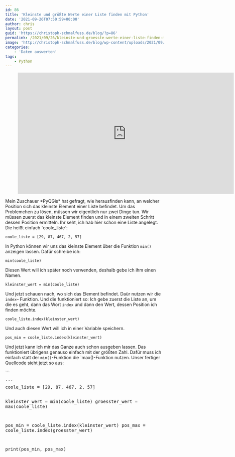 ```yaml
---
id: 86
title: 'Kleinste und größte Werte einer Liste finden mit Python'
date: '2021-09-26T07:50:59+00:00'
author: chris
layout: post
guid: 'https://christoph-schmalfuss.de/blog/?p=86'
permalink: /2021/09/26/kleinste-und-groesste-werte-einer-liste-finden-mit-python/
image: 'http://christoph-schmalfuss.de/blog/wp-content/uploads/2021/09/thumbnail-werte-finden.png'
categories:
    - 'Daten auswerten'
tags:
    - Python
---
```


<figure class="wp-block-embed is-type-video is-provider-youtube wp-block-embed-youtube wp-embed-aspect-16-9 wp-has-aspect-ratio"><div class="wp-block-embed__wrapper"><iframe allow="accelerometer; autoplay; clipboard-write; encrypted-media; gyroscope; picture-in-picture" allowfullscreen="" frameborder="0" height="387" loading="lazy" src="https://www.youtube.com/embed/p45SuBIvUg0?start=117&feature=oembed" title="Python: Kleinste und größte Werte finden 🐍 | Tutorial für Anfängerinnen und Anfänger (Deutsch, 2021)" width="688"></iframe></div></figure>Mein Zuschauer *PyQGis* hat gefragt, wie herausfinden kann, an welcher Position sich das kleinste Element einer Liste befindet. Um das Problemchen zu lösen, müssen wir eigentlich nur zwei Dinge tun. Wir müssen zuerst das kleinste Element finden und in einem zweiten Schritt dessen Position ermitteln. Ihr seht, ich hab hier schon eine Liste angelegt. Die heißt einfach `coole_liste`:

`coole_liste = [29, 87, 467, 2, 57]`

In Python können wir uns das kleinste Element über die Funktion `min()` anzeigen lassen. Dafür schreibe ich:

`min(coole_liste)`

Diesen Wert will ich später noch verwenden, deshalb gebe ich ihm einen Namen.

`kleinster_wert = min(coole_liste)`

Und jetzt schauen nach, wo sich das Element befindet. Daür nutzen wir die `index`– Funktion. Und die funktioniert so: Ich gebe zuerst die Liste an, um die es geht, dann das Wort `index` und dann den Wert, dessen Position ich finden möchte.

`coole_liste.index(kleinster_wert)`

Und auch diesen Wert will ich in einer Variable speichern.

`pos_min = coole_liste.index(kleinster_wert)`

Und jetzt kann ich mir das Ganze auch schon ausgeben lassen. Das funktioniert übrigens genauso einfach mit der größten Zahl. Dafür muss ich einfach statt der `min()`-Funktion die `max()-Funktion nutzen. Unser fertiger Quellcode sieht jetzt so aus:

<div class="hcb_wrap">```
<pre class="prism line-numbers lang-python" data-lang="Python">```
coole_liste = [29, 87, 467, 2, 57]

kleinster_wert = min(coole_liste)
groesster_wert = max(coole_liste)

pos_min = coole_liste.index(kleinster_wert)
pos_max = coole_liste.index(groesster_wert)

print(pos_min, pos_max)
```
```

</div>